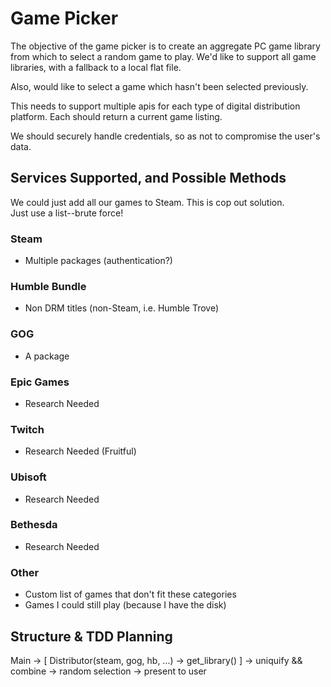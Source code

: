 # Game Picker

The objective of the game picker is to create an aggregate PC game library from which to select a random game to play. We'd like to support all game libraries, with a fallback to a local flat file.

Also, would like to select a game which hasn't been selected previously. 

This needs to support multiple apis for each type of digital distribution platform.  Each should return a current game listing.

We should securely handle credentials, so as not to compromise the user's data.

## Services Supported, and Possible Methods

We could just add all our games to Steam.  This is cop out solution.  
Just use a list--brute force!  

### Steam

- Multiple packages (authentication?)

### Humble Bundle

- Non DRM titles (non-Steam, i.e. Humble Trove)

### GOG

- A package

### Epic Games

- Research Needed

### Twitch

- Research Needed (Fruitful)

### Ubisoft

- Research Needed

### Bethesda

- Research Needed

### Other

- Custom list of games that don't fit these categories
- Games I could still play (because I have the disk)

## Structure & TDD Planning

Main -> [ Distributor(steam, gog, hb, ...) -> get_library() ] -> uniquify && combine -> random selection -> present to user


